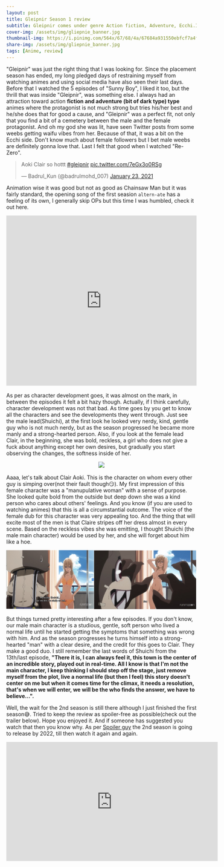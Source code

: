 ```yaml
---
layout: post
title: Gleipnir Season 1 review
subtitle: Gleipnir comes under genre Action fiction, Adventure, Ecchi.It was just the right thing that I was looking for
cover-img: /assets/img/gliepnie_banner.jpg
thumbnail-img: https://i.pinimg.com/564x/67/68/4a/67684a931550ebfcf7a4f933c1045cc1.jpg
share-img: /assets/img/gliepnie_banner.jpg
tags: [Anime, review]
---
```


"Gleipnir" was just the right thing that I was looking for. Since the placement season has ended, my long pledged days of restraining myself from watching animes and using social media have also seen their last days. Before that I watched the 5 episodes of "Sunny Boy", I liked it too, but the thrill that was inside "Gleipnir", was something else. I always had an attraction toward action **fiction and adventure (bit of dark type) type** animes where the protagonist is not much strong but tries his/her best and he/she does that for good a cause, and "Gleipnir" was a perfect fit, not only that you find a bit of a cemetery between the male and the female protagonist. And oh my god she was lit, have seen Twitter posts from some weebs getting waifu vibes from her. Because of that, it was a bit on the Ecchi side. Don't know much about female followers but I bet male weebs are definitely gonna love that. Last I felt that good when I watched "Re-Zero".

<blockquote class="twitter-tweet"><p lang="en" dir="ltr">Aoki Clair so hottt <a href="https://twitter.com/hashtag/gleipnir?src=hash&amp;ref_src=twsrc%5Etfw">#gleipnir</a> <a href="https://t.co/7eGx3o0RSg">pic.twitter.com/7eGx3o0RSg</a></p>&mdash; Badrul_Kun (@badrulmohd_007) <a href="https://twitter.com/badrulmohd_007/status/1353059432297492482?ref_src=twsrc%5Etfw">January 23, 2021</a></blockquote> <script async src="https://platform.twitter.com/widgets.js" charset="utf-8"></script>

Animation wise it was good but not as good as Chainsaw Man but it was fairly standard, the opening song of the first seasion `altern-ate` has a feeling of its own, I generally skip OPs but this time I was humbled, check it out here.

<iframe allow="autoplay *; encrypted-media *; fullscreen *" frameborder="0" height="450" style="width:100%;max-width:660px;overflow:hidden;background:transparent;" sandbox="allow-forms allow-popups allow-same-origin allow-scripts allow-storage-access-by-user-activation allow-top-navigation-by-user-activation" src="https://embed.music.apple.com/us/album/altern-ate-from-gleipnir-single/1516434224"></iframe>

As per as character development goes, it was almost on the mark, in between the episodes it felt a bit hazy though. Actually, if I think carefully, character development was not that bad. As time goes by you get to know all the characters and see the developments they went through. Just see the male lead(Shuichi), at the first look he looked very nerdy, kind, gentle guy who is not much nerdy, but as the season progressed he became more manly and a strong-hearted person. Also, if you look 
at the female lead Clair, in the beginning, she was bold, reckless, a girl who does not give a fuck about anything except her own desires, but gradually you start observing the changes, the softness inside of her.

<p align="center">
<img src="https://i0.wp.com/spoilerguy.com/wp-content/uploads/2021/01/62295206-0-q80.jpg">
</p>

Aaaa, let's talk about Clair Aoki. This is the character on whom every other guy is simping over(not their fault though😏). My first impression of this female character was a "manupulative woman" with a sense of purpose. She looked quite bold from the outside but deep down she was a kind person who cares about others' feelings. And you know (if you are used to watching animes) that this is all a circumstantial outcome. The voice of the female dub for this character was very appealing too. And the thing that will excite most of the men is that Claire stripes off her dress almost in every scene. Based on the reckless vibes she was emitting, I thought Shuichi (the male main character) would be used by her, and she will forget about him like a hoe.

<p align="center">
<img src="/assets/img/gliepnie.jpg">
</p>

But things turned pretty interesting after a few episodes. If you don't know, our male main character is a studious, gentle, soft person who lived a normal life until he started getting the symptoms that something was wrong with him. And as the season progresses he turns himself into a strong-hearted "man" with a clear desire, and the credit for this goes to Clair. They make a good duo. I still remember the last words of Shuichi from the 13th/last episode, **"There it is, I can always feel it, this town is the center of an incredible story, played out in real-time. All I know is that I'm not the main character, I keep thinking I should step off the stage, just remove myself from the plot, live a normal life (but then I feel) this story doesn't center on me but when it comes time for the climax, it needs a resolution, that's when we will enter, we will be the who finds the answer, we have to believe...".** 


Well, the wait for the 2nd season is still there although I just finished the first season😅. Tried to keep the review as spoiler-free as possible(check out the trailer below). Hope you enjoyed it. And if someone has suggested you watch that then you know why. As per [Spoiler guy](https://spoilerguy.com/gleipnir-season-2/) the 2nd season is going to release by 2022, till then watch it again and again.

<iframe width="560" height="315" src="https://www.youtube.com/embed/4HHsD5XacHs" title="YouTube video player" frameborder="0" allow="accelerometer; autoplay; clipboard-write; encrypted-media; gyroscope; picture-in-picture" allowfullscreen></iframe>
